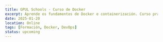 ```yaml
---
title: GPUL Schools - Curso de Docker
excerpt: Aprende os fundamentos de Docker e containerización. Curso práctico con exemplos reais e exercicios hands-on.
date: 2025-01-20
location: Online
tags: [Formación, Docker, DevOps]
status: upcoming
---
```


